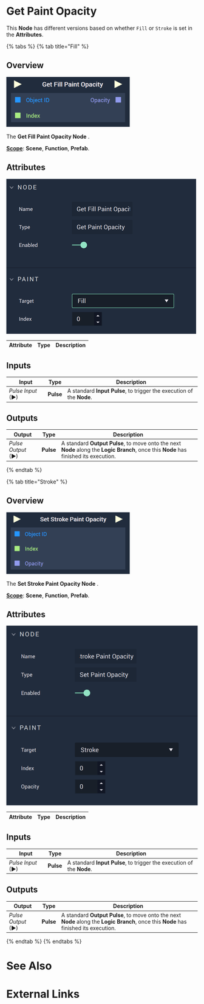# Get Paint Opacity

This **Node** has different versions based on whether `Fill` or `Stroke` is set in the **Attributes**. 


{% tabs %}
{% tab title="Fill" %}

## Overview

![The Get Fill Paint Opacity Node.](../../../.gitbook/assets/getfillpaintopacitynode.png)

The **Get Fill Paint Opacity Node** .

[**Scope**](../../overview.md#scopes): **Scene**, **Function**, **Prefab**.

## Attributes

![The Get Fill Paint Opacity Node Attributes.](../../../.gitbook/assets/getfillpaintopacityatts.png)

|Attribute|Type|Description|
|---|---|---|

## Inputs

|Input|Type|Description|
|---|---|---|
|*Pulse Input* (►)|**Pulse**|A standard **Input Pulse**, to trigger the execution of the **Node**.|

## Outputs

|Output|Type|Description|
|---|---|---|
|*Pulse Output* (►)|**Pulse**|A standard **Output Pulse**, to move onto the next **Node** along the **Logic Branch**, once this **Node** has finished its execution.|

{% endtab %}

{% tab title="Stroke" %}


## Overview

![The Set Stroke Paint Opacity Node.](../../../.gitbook/assets/setstrokepaintopacity.png)

The **Set Stroke Paint Opacity Node** .

[**Scope**](../../overview.md#scopes): **Scene**, **Function**, **Prefab**.

## Attributes

![The Set Stroke Paint Opacity Node Attributes.](../../../.gitbook/assets/setstrokepaintopacityatts.png)

|Attribute|Type|Description|
|---|---|---|

## Inputs

|Input|Type|Description|
|---|---|---|
|*Pulse Input* (►)|**Pulse**|A standard **Input Pulse**, to trigger the execution of the **Node**.|

## Outputs

|Output|Type|Description|
|---|---|---|
|*Pulse Output* (►)|**Pulse**|A standard **Output Pulse**, to move onto the next **Node** along the **Logic Branch**, once this **Node** has finished its execution.|


{% endtab %}
{% endtabs %}

# See Also

# External Links



